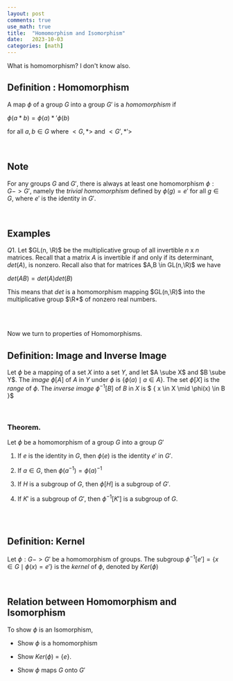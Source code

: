 ```yaml
---
layout: post
comments: true
use_math: true
title:  "Homomorphism and Isomorphism"
date:   2023-10-03
categories: [math]
---
```



What is homomorphism? I don't know also.


## Definition : Homomorphism

A map $\phi$ of a group $G$ into a group $G'$ is a $homomorphism$ if

$\phi(a*b) = \phi(a) *' \phi(b)$

for all $a,b \in G$ where $<G,*>$ and $<G',*'>$


<br>

## Note

For any groups $G$ and $G'$, there is always at least one homomorphism $\phi: G -> G'$,
namely the $trivial$ $homomorphism$ defined by $\phi(g) = e'$ for all $g \in G$, where $e'$ is the identity in $G'$.


<br>

## Examples


$Q1$.  Let $GL(n, \R)$ be the multiplicative group of all invertible $n$ x $n$ matrices. Recall that a matrix $A$ is invertible if and only if its determinant, $det(A)$, is nonzero. Recall also that for matrices $A,B \in GL(n,\R)$ we have 

$det(AB) = det(A)det(B)$

This means that $det$ is a homomorphism mapping $GL(n,\R)$ into the multiplicative group $\R*$ of nonzero real numbers.


<br><br>


Now we turn to properties of Homomorphisms.

## Definition: Image and Inverse Image

Let $\phi$ be a mapping of a set $X$ into a set $Y$, and let $A \sube X$ and $B \sube Y$. The $image$ $\phi[A]$ of $A$ in $Y$ under $\phi$ is $\{ \phi(a)\mid a \in A \}$.
The set $\phi[X]$ is the $range$ of $\phi$. The $inverse$ $image$ $\phi^{-1}[B]$ of $B$ in $X$ is $ \{ x \in X \mid \phi(x) \in B \}$


<br>


### Theorem.

Let $\phi$ be a homomorphism of a group $G$ into a group $G'$

1. If $e$ is the identity in $G$, then $\phi(e)$ is the identity $e'$ in $G'$.

2. If $a \in G$, then $\phi(a^{-1}) = \phi(a)^{-1}$

3. If $H$ is a subgroup of $G$, then $\phi[H]$ is a subgroup of $G'$.

4. If $K'$ is a subgroup of $G'$, then $\phi^{-1}[K']$ is a subgroup of $G$.



<br><br>


## Definition: Kernel 

Let $\phi : G -> G'$ be a homomorphism of groups. The subgroup $\phi^{-1}[{e'}] = 
\{ x \in G \mid \phi(x)=e' \}$ is the $kernel$ of $\phi$, denoted by $Ker(\phi)$




<br>


## Relation between Homomorphism and Isomorphism

To show $\phi$ is an Isomorphism, 

* Show $\phi$ is a homomorphism

* Show $Ker(\phi)$ = $\{ e \}$.

* Show $\phi$ maps $G$ onto $G'$

